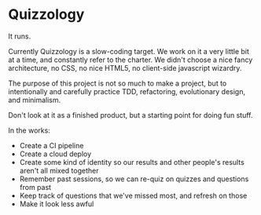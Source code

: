 # Quizzology

It runs.

Currently Quizzology is a slow-coding target. 
We work on it a very little bit at a time, and constantly refer to the charter. We didn't choose a nice fancy
architecture, no CSS, no nice HTML5, no client-side javascript wizardry.

The purpose of this project is not so much to make a project, but to intentionally and carefully practice TDD, refactoring, evolutionary design, and minimalism.

Don't look at it as a finished product, but a starting point for doing fun stuff.

In the works:

* Create a CI pipeline
* Create a cloud deploy 
* Create some kind of identity so our results and other people's results aren't all mixed together
* Remember past sessions, so we can re-quiz on quizzes and questions from past
* Keep track of questions that we've missed most, and refresh on those
* Make it look less awful




